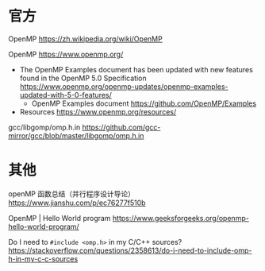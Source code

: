 
# 官方

OpenMP https://zh.wikipedia.org/wiki/OpenMP

OpenMP https://www.openmp.org/
- The OpenMP Examples document has been updated with new features found in the OpenMP 5.0 Specification https://www.openmp.org/openmp-updates/openmp-examples-updated-with-5-0-features/
  * OpenMP Examples document https://github.com/OpenMP/Examples
- Resources https://www.openmp.org/resources/

gcc/libgomp/omp.h.in https://github.com/gcc-mirror/gcc/blob/master/libgomp/omp.h.in

# 其他

openMP 函数总结（并行程序设计导论） https://www.jianshu.com/p/ec76277f510b

OpenMP | Hello World program https://www.geeksforgeeks.org/openmp-hello-world-program/

Do I need to `#include <omp.h>` in my C/C++ sources? https://stackoverflow.com/questions/2358613/do-i-need-to-include-omp-h-in-my-c-c-sources
